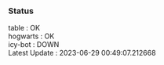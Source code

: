 ### Status


table : OK  
hogwarts : OK  
icy-bot : DOWN  
Latest Update : 2023-06-29 00:49:07.212668
